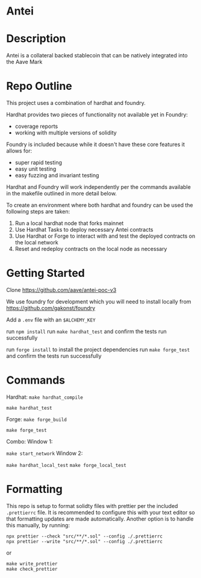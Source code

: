 # Antei

# Description
Antei is a collateral backed stablecoin that can be natively integrated into the Aave Mark

# Repo Outline
This project uses a combination of hardhat and foundry.

Hardhat provides two pieces of functionality not available yet in Foundry:
- coverage reports
- working with multiple versions of solidity

Foundry is included because while it doesn't have these core features it allows for:
- super rapid testing
- easy unit testing
- easy fuzzing and invariant testing

Hardhat and Foundry will work independently per the commands available in the makefile outlined in more detail below.

To create an environment where both hardhat and foundry can be used the following steps are taken:
1. Run a local hardhat node that forks mainnet
2. Use Hardhat Tasks to deploy necessary Antei contracts
3. Use Hardhat or Forge to interact with and test the deployed contracts on the local network
4. Reset and redeploy contracts on the local node as necessary

# Getting Started

Clone https://github.com/aave/antei-poc-v3

We use foundry for development which you will need to install locally from https://github.com/gakonst/foundry

Add a `.env` file with an `$ALCHEMY_KEY`

run `npm install`
run `make hardhat_test` and confirm the tests run successfully

run `forge install` to install the project dependencies
run `make forge_test` and confirm the tests run successfully

# Commands

Hardhat:
`make hardhat_compile`

`make hardhat_test`

Forge:
`make forge_build`

`make forge_test`

Combo:
Window 1:

`make start_network`
Window 2: 

`make hardhat_local_test`
`make forge_local_test`

# Formatting

This repo is setup to format solidty files with prettier per the included `.prettierrc` file. It is recommended to configure this with your text editor so that formatting updates are made automatically. Another option is to handle this manually, by running:

```
npx prettier --check "src/**/*.sol" --config ./.prettierrc
npx prettier --write "src/**/*.sol" --config ./.prettierrc
```
or
```
make write_prettier
make check_prettier
```
